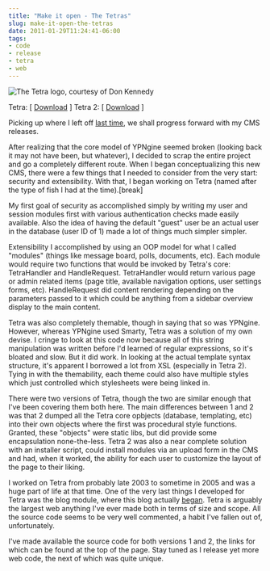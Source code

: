 ```yaml
---
title: "Make it open - The Tetras"
slug: make-it-open-the-tetras
date: 2011-01-29T11:24:41-06:00
tags:
- code
- release
- tetra
- web
---
```

![](http://images.dxprog.com/blog/tetra_logo.jpg "The Tetra logo, courtesy of Don Kennedy")

Tetra: [ [Download](http://dxprog.com/files/tetra.zip) ]
Tetra 2: [ [Download](http://dxprog.com/files/tetra2.zip) ]

Picking up where I left off [last time](http://dxprog.com/entry/make-it-open-ypngine), we shall progress forward with my CMS releases.

After realizing that the core model of YPNgine seemed broken (looking back it may not have been, but whatever), I decided to scrap the entire project and go a completely different route. When I began conceptualizing this new CMS, there were a few things that I needed to consider from the very start: security and extensibility. With that, I began working on Tetra (named after the type of fish I had at the time).[break]

My first goal of security as accomplished simply by writing my user and session modules first with various authentication checks made easily available. Also the idea of having the default "guest" user be an actual user in the database (user ID of 1) made a lot of things much simpler simpler.

Extensibility I accomplished by using an OOP model for what I called "modules" (things like message board, polls, documents, etc). Each module would require two functions that would be invoked by Tetra's core: TetraHandler and HandleRequest. TetraHandler would return various page or admin related items (page title, available navigation options, user settings forms, etc). HandleRequest did content rendering depending on the parameters passed to it which could be anything from a sidebar overview display to the main content.

Tetra was also completely themable, though in saying that so was YPNgine. However, whereas YPNgine used Smarty, Tetra was a solution of my own devise. I cringe to look at this code now because all of this string manipulation was written before I'd learned of regular expressions, so it's bloated and slow. But it did work. In looking at the actual template syntax structure, it's apparent I borrowed a lot from XSL (especially in Tetra 2). Tying in with the themability, each theme could also have multiple styles which just controlled which stylesheets were being linked in.

There were two versions of Tetra, though the two are similar enough that I've been covering them both here. The main differences between 1 and 2 was that 2 dumped all the Tetra core opbjects (database, templating, etc) into their own objects where the first was procedural style functions. Granted, these "objects" were static libs, but did provide some encapsulation none-the-less. Tetra 2 was also a near complete solution with an installer script, could install modules via an upload form in the CMS and had, when it worked, the ability for each user to customize the layout of the page to their liking.

I worked on Tetra from probably late 2003 to sometime in 2005 and was a huge part of life at that time. One of the very last things I developed for Tetra was the blog module, where this blog actually [began](http://dxprog.com/entry/my-real-blog). Tetra is arguably the largest web anything I've ever made both in terms of size and scope. All the source code seems to be very well commented, a habit I've fallen out of, unfortunately.

I've made available the source code for both versions 1 and 2, the links for which can be found at the top of the page. Stay tuned as I release yet more web code, the next of which was quite unique.
